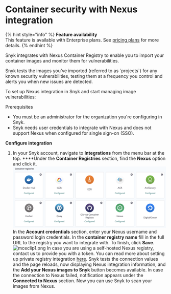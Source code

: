 # Container security with Nexus integration

{% hint style="info" %}
**Feature availability**  
This feature is available with Enterprise plans. See [pricing plans](https://snyk.io/plans/) for more details.
{% endhint %}

Snyk integrates with Nexus Container Registry to enable you to import your container images and monitor them for vulnerabilities. 

Snyk tests the images you’ve imported \(referred to as \`projects\`\) for any known security vulnerabilities, testing them at a frequency you control and alerts you when new issues are detected.

To set up Nexus integration in Snyk and start managing image vulnerabilities: 

Prerequisites

* You must be an administrator for the organization you're configuring in Snyk.
* Snyk needs user credentials to integrate with Nexus and does not support Nexus when configured for single sign-on \(SSO\).

**Configure integration**

1. In your Snyk account, navigate to **Integrations** from the menu bar at the top. ****Under the **Container Registries** section, find the **Nexus** option and click it. ![mceclip0.png](../../../.gitbook/assets/mceclip0-9-.png) In the **Account credentials** section, enter your Nexus username and password login credentials. In the **container registry name** fill in the full URL to the registry you want to integrate with. To finish, click **Save**. ![mceclip1.png](https://support.snyk.io/hc/article_attachments/4403626381457/mceclip1.png)  In case you are using a self-hosted Nexus registry, contact us to provide you with a token. You can read more about setting up private registry integration [here](https://support.snyk.io/hc/en-us/articles/360017040957).  Snyk tests the connection values and the page reloads, now displaying Nexus integration information, and the **Add your Nexus images to Snyk** button becomes available. In case the connection to Nexus failed, notification appears under the **Connected to Nexus** section. Now you can use Snyk to scan your images from Nexus.

